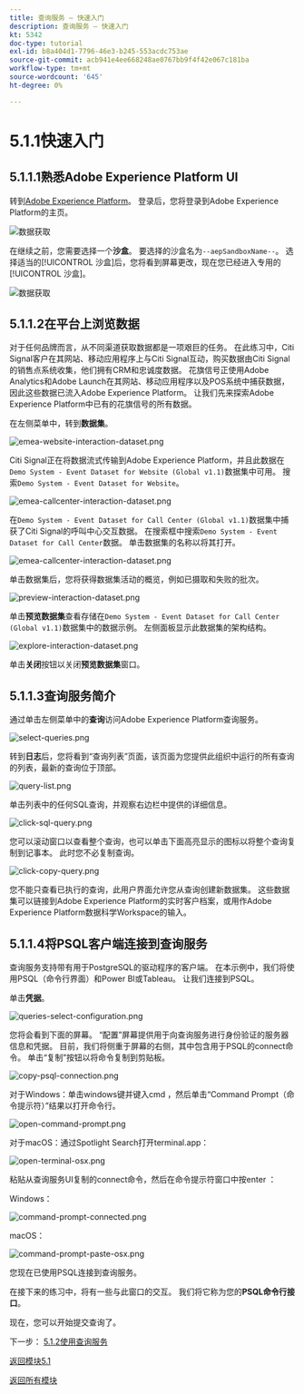 ```yaml
---
title: 查询服务 — 快速入门
description: 查询服务 — 快速入门
kt: 5342
doc-type: tutorial
exl-id: b8a404d1-7796-46e3-b245-553acdc753ae
source-git-commit: acb941e4ee668248ae0767bb9f4f42e067c181ba
workflow-type: tm+mt
source-wordcount: '645'
ht-degree: 0%

---
```


# 5.1.1快速入门

## 5.1.1.1熟悉Adobe Experience Platform UI

转到[Adobe Experience Platform](https://experience.adobe.com/platform)。 登录后，您将登录到Adobe Experience Platform的主页。

![数据获取](./../../../modules/datacollection/module1.2/images/home.png)

在继续之前，您需要选择一个&#x200B;**沙盒**。 要选择的沙盒名为``--aepSandboxName--``。 选择适当的[!UICONTROL 沙盒]后，您将看到屏幕更改，现在您已经进入专用的[!UICONTROL 沙盒]。

![数据获取](./../../../modules/datacollection/module1.2/images/sb1.png)


## 5.1.1.2在平台上浏览数据

对于任何品牌而言，从不同渠道获取数据都是一项艰巨的任务。 在此练习中，Citi Signal客户在其网站、移动应用程序上与Citi Signal互动，购买数据由Citi Signal的销售点系统收集，他们拥有CRM和忠诚度数据。 花旗信号正使用Adobe Analytics和Adobe Launch在其网站、移动应用程序以及POS系统中捕获数据，因此这些数据已流入Adobe Experience Platform。 让我们先来探索Adobe Experience Platform中已有的花旗信号的所有数据。

在左侧菜单中，转到&#x200B;**数据集**。

![emea-website-interaction-dataset.png](./images/emea-website-interaction-dataset.png)

Citi Signal正在将数据流式传输到Adobe Experience Platform，并且此数据在`Demo System - Event Dataset for Website (Global v1.1)`数据集中可用。 搜索`Demo System - Event Dataset for Website`。

![emea-callcenter-interaction-dataset.png](./images/emea-website-interaction-dataset1.png)

在`Demo System - Event Dataset for Call Center (Global v1.1)`数据集中捕获了Citi Signal的呼叫中心交互数据。 在搜索框中搜索`Demo System - Event Dataset for Call Center`数据。 单击数据集的名称以将其打开。

![emea-callcenter-interaction-dataset.png](./images/emea-callcenter-interaction-dataset.png)

单击数据集后，您将获得数据集活动的概览，例如已摄取和失败的批次。

![preview-interaction-dataset.png](./images/preview-interaction-dataset.png)

单击&#x200B;**预览数据集**&#x200B;查看存储在`Demo System - Event Dataset for Call Center (Global v1.1)`数据集中的数据示例。 左侧面板显示此数据集的架构结构。

![explore-interaction-dataset.png](./images/explore-interaction-dataset.png)

单击&#x200B;**关闭**&#x200B;按钮以关闭&#x200B;**预览数据集**&#x200B;窗口。

## 5.1.1.3查询服务简介

通过单击左侧菜单中的&#x200B;**查询**&#x200B;访问Adobe Experience Platform查询服务。

![select-queries.png](./images/select-queries.png)

转到&#x200B;**日志**&#x200B;后，您将看到“查询列表”页面，该页面为您提供此组织中运行的所有查询的列表，最新的查询位于顶部。

![query-list.png](./images/query-list.png)

单击列表中的任何SQL查询，并观察右边栏中提供的详细信息。

![click-sql-query.png](./images/click-sql-query.png)

您可以滚动窗口以查看整个查询，也可以单击下面高亮显示的图标以将整个查询复制到记事本。 此时您不必复制查询。

![click-copy-query.png](./images/click-copy-query.png)

您不能只查看已执行的查询，此用户界面允许您从查询创建新数据集。 这些数据集可以链接到Adobe Experience Platform的实时客户档案，或用作Adobe Experience Platform数据科学Workspace的输入。

## 5.1.1.4将PSQL客户端连接到查询服务

查询服务支持带有用于PostgreSQL的驱动程序的客户端。 在本示例中，我们将使用PSQL（命令行界面）和Power BI或Tableau。 让我们连接到PSQL。

单击&#x200B;**凭据**。

![queries-select-configuration.png](./images/queries-select-configuration.png)

您将会看到下面的屏幕。 “配置”屏幕提供用于向查询服务进行身份验证的服务器信息和凭据。 目前，我们将侧重于屏幕的右侧，其中包含用于PSQL的connect命令。 单击“复制”按钮以将命令复制到剪贴板。

![copy-psql-connection.png](./images/copy-psql-connection.png)

对于Windows：单击windows键并键入cmd ，然后单击“Command Prompt（命令提示符）”结果以打开命令行。

![open-command-prompt.png](./images/open-command-prompt.png)

对于macOS：通过Spotlight Search打开terminal.app：

![open-terminal-osx.png](./images/open-terminal-osx.png)

粘贴从查询服务UI复制的connect命令，然后在命令提示符窗口中按enter ：

Windows：

![command-prompt-connected.png](./images/command-prompt-connected.png)

macOS：

![command-prompt-paste-osx.png](./images/command-prompt-paste-osx.png)

您现在已使用PSQL连接到查询服务。

在接下来的练习中，将有一些与此窗口的交互。 我们将它称为您的&#x200B;**PSQL命令行接口**。

现在，您可以开始提交查询了。

下一步： [5.1.2使用查询服务](./ex2.md)

[返回模块5.1](./query-service.md)

[返回所有模块](../../../overview.md)
